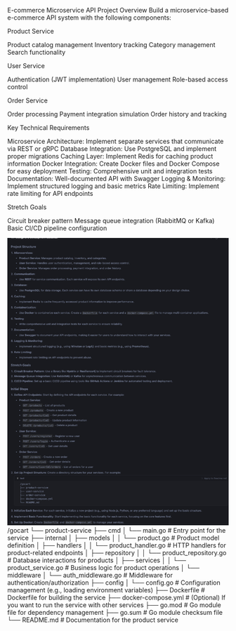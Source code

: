E-commerce Microservice API
Project Overview
Build a microservice-based e-commerce API system with the following components:

Product Service

Product catalog management
Inventory tracking
Category management
Search functionality


User Service

Authentication (JWT implementation)
User management
Role-based access control


Order Service

Order processing
Payment integration simulation
Order history and tracking



Key Technical Requirements

Microservice Architecture: Implement separate services that communicate via REST or gRPC
Database Integration: Use PostgreSQL and implement proper migrations
Caching Layer: Implement Redis for caching product information
Docker Integration: Create Docker files and Docker Compose for easy deployment
Testing: Comprehensive unit and integration tests
Documentation: Well-documented API with Swagger
Logging & Monitoring: Implement structured logging and basic metrics
Rate Limiting: Implement rate limiting for API endpoints

Stretch Goals

Circuit breaker pattern
Message queue integration (RabbitMQ or Kafka)
Basic CI/CD pipeline configuration


![project structure](images/Project%20structure.png)
/gocart
└── product-service
    ├── cmd
    │   └── main.go                # Entry point for the service
    ├── internal
    │   ├── models
    │   │   └── product.go         # Product model definition
    │   ├── handlers
    │   │   └── product_handler.go  # HTTP handlers for product-related endpoints
    │   ├── repository
    │   │   └── product_repository.go # Database interactions for products
    │   ├── services
    │   │   └── product_service.go  # Business logic for product operations
    │   └── middleware
    │       └── auth_middleware.go  # Middleware for authentication/authorization
    ├── config
    │   └── config.go              # Configuration management (e.g., loading environment variables)
    ├── Dockerfile                  # Dockerfile for building the service
    ├── docker-compose.yml          # (Optional) If you want to run the service with other services
    ├── go.mod                      # Go module file for dependency management
    ├── go.sum                      # Go module checksum file
    └── README.md                   # Documentation for the product service